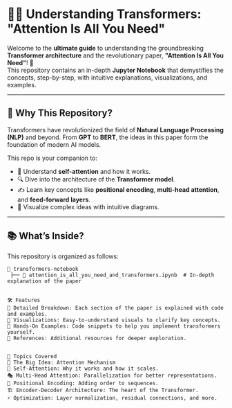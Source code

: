 # 📘✨ Understanding Transformers: "Attention Is All You Need"

Welcome to the **ultimate guide** to understanding the groundbreaking **Transformer architecture** and the revolutionary paper, **"Attention Is All You Need"**! 🚀  
This repository contains an in-depth **Jupyter Notebook** that demystifies the concepts, step-by-step, with intuitive explanations, visualizations, and examples.  

---

## 🌟 **Why This Repository?**

Transformers have revolutionized the field of **Natural Language Processing (NLP)** and beyond. From **GPT** to **BERT**, the ideas in this paper form the foundation of modern AI models.  

This repo is your companion to:  
- 🧠 Understand **self-attention** and how it works.  
- 🔍 Dive into the architecture of the **Transformer model**.  
- ✍️ Learn key concepts like **positional encoding**, **multi-head attention**, and **feed-forward layers**.  
- 🎨 Visualize complex ideas with intuitive diagrams.  

---

## 📚 **What’s Inside?**

This repository is organized as follows:  

```plaintext
📁 transformers-notebook
 ├── 📘 attention_is_all_you_need_and_transformers.ipynb  # In-depth explanation of the paper


🛠️ Features
📖 Detailed Breakdown: Each section of the paper is explained with code and examples.
🌈 Visualizations: Easy-to-understand visuals to clarify key concepts.
🧩 Hands-On Examples: Code snippets to help you implement transformers yourself.
🔗 References: Additional resources for deeper exploration.


🚀 Topics Covered
🌟 The Big Idea: Attention Mechanism
🔗 Self-Attention: Why it works and how it scales.
🎭 Multi-Head Attention: Parallelization for better representations.
📏 Positional Encoding: Adding order to sequences.
🏗️ Encoder-Decoder Architecture: The heart of the Transformer.
⚡ Optimization: Layer normalization, residual connections, and more.
